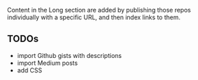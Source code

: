 Content in the Long section are added by publishing those repos individually with a specific URL, and then index links to them.

## TODOs

+ import Github gists with descriptions
+ import Medium posts
+ add CSS
